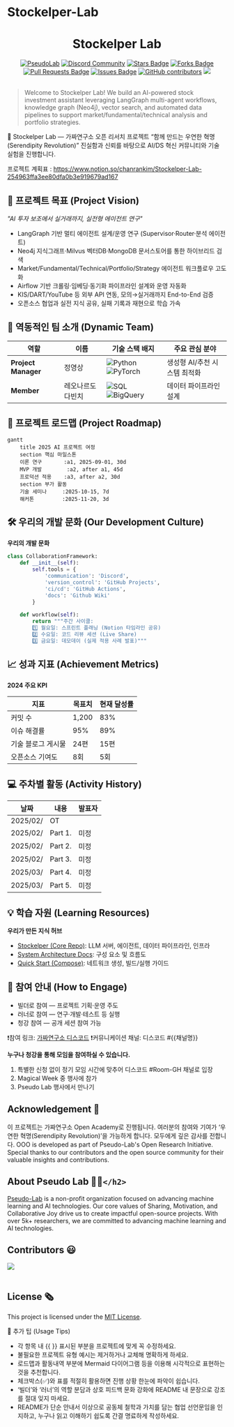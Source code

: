 # Stockelper-Lab

<h1 align="center"> Stockelper Lab </h1>

<div align="center">
<a href="https://pseudo-lab.com"><img src="https://img.shields.io/badge/PseudoLab-S10-3776AB" alt="PseudoLab"/></a>
<a href="https://discord.gg/EPurkHVtp2"><img src="https://img.shields.io/badge/Discord-BF40BF" alt="Discord Community"/></a>
<a href="https://github.com/Pseudo-Lab/Stockelper-Lab/stargazers"><img src="https://img.shields.io/github/stars/Pseudo-Lab/Stockelper-Lab" alt="Stars Badge"/></a>
<a href="https://github.com/Pseudo-Lab/Stockelper-Lab/network/members"><img src="https://img.shields.io/github/forks/Pseudo-Lab/Stockelper-Lab" alt="Forks Badge"/></a>
<a href="https://github.com/Pseudo-Lab/Stockelper-Lab/pulls"><img src="https://img.shields.io/github/issues-pr/Pseudo-Lab/Stockelper-Lab" alt="Pull Requests Badge"/></a>
<a href="https://github.com/Pseudo-Lab/Stockelper-Lab/issues"><img src="https://img.shields.io/github/issues/Pseudo-Lab/Stockelper-Lab" alt="Issues Badge"/></a>
<a href="https://github.com/Pseudo-Lab/Stockelper-Lab/graphs/contributors"><img alt="GitHub contributors" src="https://img.shields.io/github/contributors/Pseudo-Lab/Stockelper-Lab?color=2b9348"></a>
<a href="https://hits.seeyoufarm.com"><img src="https://hits.seeyoufarm.com/api/count/incr/badge.svg?url=https%3A%2F%2Fgithub.com%2FPseudo-Lab%2FStockelper-Lab&count_bg=%2379C83D&title_bg=%23555555&icon=&icon_color=%23E7E7E7&title=hits&edge_flat=false"/></a>
</div>
<br>

<!-- sheilds: https://shields.io/ -->

<!-- hits badge: https://hits.seeyoufarm.com/ -->

> Welcome to Stockelper Lab! We build an AI-powered stock investment assistant leveraging LangGraph multi-agent workflows, knowledge graph (Neo4j), vector search, and automated data pipelines to support market/fundamental/technical analysis and portfolio strategies.

🚀 Stockelper Lab — 가짜연구소 오픈 리서치 프로젝트
“함께 만드는 우연한 혁명(Serendipity Revolution)”
진실함과 신뢰를 바탕으로 AI/DS 혁신 커뮤니티와 기술 실험을 진행합니다.

프로젝트 계획표 : https://www.notion.so/chanrankim/Stockelper-Lab-254963ffa3ee80dfa0b3e919679ad167

## 🌟 프로젝트 목표 (Project Vision)

_"AI 투자 보조에서 실거래까지, 실전형 에이전트 연구"_

- LangGraph 기반 멀티 에이전트 설계/운영 연구 (Supervisor·Router·분석 에이전트)
- Neo4j 지식그래프·Milvus 벡터DB·MongoDB 문서스토어를 통한 하이브리드 검색
- Market/Fundamental/Technical/Portfolio/Strategy 에이전트 워크플로우 고도화
- Airflow 기반 크롤링·임베딩·동기화 파이프라인 설계와 운영 자동화
- KIS/DART/YouTube 등 외부 API 연동, 모의→실거래까지 End-to-End 검증
- 오픈소스 협업과 실전 지식 공유, 실패 기록과 재현으로 학습 가속

## 🧑 역동적인 팀 소개 (Dynamic Team)

| 역할                      | 이름              | 기술 스택 배지                                                                                                     | 주요 관심 분야               |
| ------------------------- | ----------------- | ------------------------------------------------------------------------------------------------------------------ | ---------------------------- |
| **Project Manager** | 정영상            | ![Python](https://img.shields.io/badge/Python-Expert-3776AB) ![PyTorch](https://img.shields.io/badge/PyTorch-EE4C2C)  | 생성형 AI/추천 시스템 최적화 |
| **Member**          | 레오나르도 다빈치 | ![SQL](https://img.shields.io/badge/SQL-Advanced-003B57) ![BigQuery](https://img.shields.io/badge/BigQuery-4285F4)     | 데이터 파이프라인 설계       |

## 🚀 프로젝트 로드맵 (Project Roadmap)

```mermaid
gantt
    title 2025 AI 프로젝트 여정
    section 핵심 마일스톤
    이론 연구       :a1, 2025-09-01, 30d
    MVP 개발        :a2, after a1, 45d
    프로덕션 적용    :a3, after a2, 30d
    section 부가 활동
    기술 세미나     :2025-10-15, 7d
    해커톤         :2025-11-20, 3d
```

## 🛠️ 우리의 개발 문화 (Our Development Culture)

**우리의 개발 문화**

```python
class CollaborationFramework:
    def __init__(self):
        self.tools = {
            'communication': 'Discord',
            'version_control': 'GitHub Projects',
            'ci/cd': 'GitHub Actions',
            'docs': 'Github Wiki'
        }
  
    def workflow(self):
        return """주간 사이클:
        1️⃣ 월요일: 스프린트 플래닝 (Notion 타임라인 공유)
        2️⃣ 수요일: 코드 리뷰 세션 (Live Share)
        3️⃣ 금요일: 데모데이 (실제 적용 사례 발표)"""
```

## 📈 성과 지표 (Achievement Metrics)

**2024 주요 KPI**

| 지표               | 목표치 | 현재 달성률 |
| ------------------ | ------ | ----------- |
| 커밋 수            | 1,200  | 83%         |
| 이슈 해결률        | 95%    | 89%         |
| 기술 블로그 게시물 | 24편   | 15편        |
| 오픈소스 기여도    | 8회    | 5회         |

## 💻 주차별 활동 (Activity History)

| 날짜     | 내용    | 발표자 |
| -------- | ------- | ------ |
| 2025/02/ | OT      |        |
| 2025/02/ | Part 1. | 미정   |
| 2025/02/ | Part 2. | 미정   |
| 2025/02/ | Part 3. | 미정   |
| 2025/03/ | Part 4. | 미정   |
| 2025/03/ | Part 5. | 미정   |

## 💡 학습 자원 (Learning Resources)

**우리가 만든 지식 허브**

- [Stockelper (Core Repo)](https://github.com/Pseudo-Lab/Stockelper): LLM 서버, 에이전트, 데이터 파이프라인, 인프라
- [System Architecture Docs](https://github.com/Pseudo-Lab/Stockelper/blob/main/README.md#-%EC%8B%9C%EC%8A%A4%ED%85%9C-%EC%95%84%ED%82%A4%ED%85%8D%EC%B2%98): 구성 요소 및 흐름도
- [Quick Start (Compose)](https://github.com/Pseudo-Lab/Stockelper/blob/main/README.md#-%EB%B9%A0%EB%A5%B8-%EC%8B%9C%EC%9E%91): 네트워크 생성, 빌드/실행 가이드

## 🌱 참여 안내 (How to Engage)

- 빌더로 참여 — 프로젝트 기획·운영 주도
- 러너로 참여 — 연구·개발·테스트 등 실행
- 청강 참여 — 공개 세션 참여 가능

❗️참여 링크: [가짜연구소 디스코드](https://discord.gg/EPurkHVtp2)
❗️커뮤니케이션 채널: 디스코드 #{{채널명}}

**누구나 청강을 통해 모임을 참여하실 수 있습니다.**

1. 특별한 신청 없이 정기 모임 시간에 맞추어 디스코드 #Room-GH 채널로 입장
2. Magical Week 중 행사에 참가
3. Pseudo Lab 행사에서 만나기

## Acknowledgement 🙏

이 프로젝트는 가짜연구소 Open Academy로 진행됩니다.
여러분의 참여와 기여가 ‘우연한 혁명(Serendipity Revolution)’을 가능하게 합니다. 모두에게 깊은 감사를 전합니다.
OOO is developed as part of Pseudo-Lab's Open Research Initiative. Special thanks to our contributors and the open source community for their valuable insights and contributions.

## About Pseudo Lab 👋🏼`</h2>`

[Pseudo-Lab](https://pseudo-lab.com/) is a non-profit organization focused on advancing machine learning and AI technologies. Our core values of Sharing, Motivation, and Collaborative Joy drive us to create impactful open-source projects. With over 5k+ researchers, we are committed to advancing machine learning and AI technologies.

<h2>Contributors 😃</h2>
<a href="https://github.com/Pseudo-Lab/Stockelper-Lab/graphs/contributors">
  <img src="https://contrib.rocks/image?repo=Pseudo-Lab/Stockelper-Lab" />
</a>
<br><br>

<h2>License 🗞</h2>

This project is licensed under the [MIT License](https://opensource.org/licenses/MIT).

🚩 추가 팁 (Usage Tips)

- 각 항목 내 {{ }} 표시된 부분을 프로젝트에 맞게 꼭 수정하세요.
- 불필요한 프로젝트 유형 예시는 제거하거나 교체해 명확하게 하세요.
- 로드맵과 활동내역 부분에 Mermaid 다이어그램 등을 이용해 시각적으로 표현하는 것을 추천합니다.
- 체크박스(✅)와 표를 적절히 활용하면 진행 상황 한눈에 파악이 쉽습니다.
- ‘빌더’와 ‘러너’의 역할 분담과 상호 피드백 문화 강화에 README 내 문장으로 강조를 절대 잊지 마세요.
- README가 단순 안내서 이상으로 공동체 철학과 가치를 담는 협업 선언문임을 인지하고, 누구나 읽고 이해하기 쉽도록 간결 명료하게 작성하세요.
